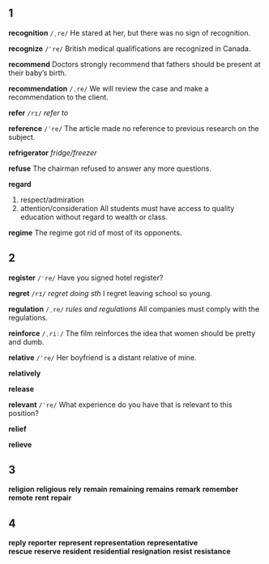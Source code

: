 ## 1
**recognition** 
`/ˌre/`
He stared at her, but there was no sign of recognition.

**recognize** 
`/ˈre/`
British medical qualifications are recognized in Canada.

**recommend** 
Doctors strongly recommend that fathers should be present at their baby’s birth.

**recommendation** 
`/ˌre/`
We will review the case and make a recommendation to the client.

**refer** 
`/rɪ/`
*refer to*

**reference** 
`/ˈre/`
The article made no reference to previous research on the subject.

**refrigerator** 
*fridge/freezer*

**refuse** 
The chairman refused to answer any more questions.

**regard** 
1. respect/admiration
2. attention/consideration
All students must have access to quality education without regard to wealth or class.

**regime** 
The regime got rid of most of its opponents.

## 2
**register** 
`/ˈre/`
Have you signed hotel register?

**regret** 
`/rɪ/`
*regret doing sth*
I regret leaving school so young.

**regulation** 
`/ˌre/`
*rules and regulations* 
All companies must comply with the regulations.

**reinforce** 
`/ˌriː/`
The film reinforces the idea that women should be pretty and dumb.

**relative** 
`/ˈre/`
Her boyfriend is a distant relative of mine.

**relatively** 

**release** 

**relevant** 
`/ˈre/`
What experience do you have that is relevant to this position?

**relief** 

**relieve** 

## 3
**religion** 
**religious** 
**rely** 
**remain** 
**remaining** 
**remains** 
**remark** 
**remember** 
**remote** 
**rent** 
**repair** 

## 4
**reply** 
**reporter** 
**represent** 
**representation** 
**representative**  
**rescue** 
**reserve** 
**resident** 
**residential** 
**resignation** 
**resist** 
**resistance** 